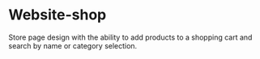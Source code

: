 # Website-shop

Store page design with the ability to add products to a shopping cart and search by name or category selection.
